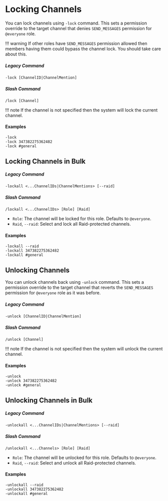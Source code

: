 # Locking Channels

You can lock channels using `-lock` command. This sets a permission override to the target channel that denies `SEND_MESSAGES` permission for `@everyone` role.

!!! warning
    If other roles have `SEND_MESSAGES` permission allowed then members having them could bypass the channel lock. You should take care about this.

##### Legacy Command
```
-lock [ChannelID|ChannelMention]
```

##### Slash Command
```
/lock [Channel]
```

!!! note
    If the channel is not specified then the system will lock the current channel.

#### Examples

```
-lock
-lock 347382275362482
-lock #general
```

## Locking Channels in Bulk

##### Legacy Command
```
-lockall <...ChannelIDs|ChannelMentions> [--raid]
```

##### Slash Command
```
/lockall <...ChannelIDs> [Role] [Raid]
```

* `Role`: The channel will be locked for this role. Defaults to `@everyone`.
* `Raid`, `--raid`: Select and lock all Raid-protected channels.

#### Examples

```
-lockall --raid
-lockall 347382275362482
-lockall #general
```

## Unlocking Channels

You can unlock channels back using `-unlock` command. This sets a permission override to the target channel that reverts the `SEND_MESSAGES` permission for `@everyone` role as it was before.

##### Legacy Command
```
-unlock [ChannelID|ChannelMention]
```

##### Slash Command
```
/unlock [Channel]
```

!!! note
    If the channel is not specified then the system will unlock the current channel.

#### Examples

```
-unlock
-unlock 347382275362482
-unlock #general
```

## Unlocking Channels in Bulk

##### Legacy Command
```
-unlockall <...ChannelIDs|ChannelMentions> [--raid]
```

##### Slash Command
```
/unlockall <...Channels> [Role] [Raid]
```

* `Role`: The channel will be unlocked for this role. Defaults to `@everyone`.
* `Raid`, `--raid`: Select and unlock all Raid-protected channels.

#### Examples

```
-unlockall --raid
-unlockall 347382275362482
-unlockall #general
```
